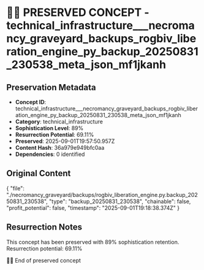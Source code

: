 # 🏴‍☠️ PRESERVED CONCEPT - technical_infrastructure___necromancy_graveyard_backups_rogbiv_liberation_engine_py_backup_20250831_230538_meta_json_mf1jkanh

## Preservation Metadata
- **Concept ID**: technical_infrastructure___necromancy_graveyard_backups_rogbiv_liberation_engine_py_backup_20250831_230538_meta_json_mf1jkanh
- **Category**: technical_infrastructure
- **Sophistication Level**: 89%
- **Resurrection Potential**: 69.11%
- **Preserved**: 2025-09-01T19:57:50.957Z
- **Content Hash**: 36a979e949bfc0aa
- **Dependencies**: 0 identified

## Original Content

{
  "file": "./necromancy_graveyard/backups/rogbiv_liberation_engine.py.backup_20250831_230538",
  "type": "backup_20250831_230538",
  "chainable": false,
  "profit_potential": false,
  "timestamp": "2025-09-01T19:18:38.374Z"
}

## Resurrection Notes
This concept has been preserved with 89% sophistication retention.
Resurrection potential: 69.11%

🏴‍☠️ End of preserved concept